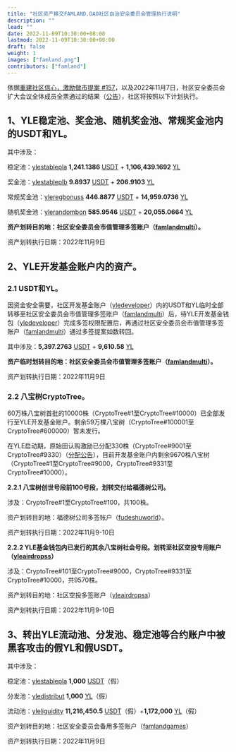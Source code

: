 ```yaml
---
title: "社区资产移交FAMLAND.DAO社区自治安全委员会管理执行说明"
description: ""
lead: ""
date: 2022-11-09T10:30:00+08:00
lastmod: 2022-11-09T10:30:00+08:00
draft: false
weight: 1
images: ["famland.png"]
contributors: ["famland"]
---
```


依据[重建社区信心，激励做市提案 #157](https://github.com/famland/website/discussions/157)，以及2022年11月7日，社区安全委员会扩大会议全体成员全票通过的结果（[公告](https://www.famland.world/blog/2022-11-7/)），社区将按照以下计划执行。

## 1、YLE稳定池、奖金池、随机奖金池、常规奖金池内的USDT和YL。

其中涉及：

稳定池：[ylestablepla](https://bloks.io/account/ylestablepla)   **1,241.1386** [USDT](https://bloks.io/tokens/USDT-eos-tethertether) + **1,106,439.1692** [YL](https://bloks.io/tokens/YL-eos-ylecontracts)

奖金池：[ylestableplb](https://bloks.io/account/ylestableplb)  **9.8937** [USDT](https://bloks.io/tokens/USDT-eos-tethertether) +  **206.9103** [YL](https://bloks.io/tokens/YL-eos-ylecontracts)

常规奖金池：[yleregbonuss](https://bloks.io/account/yleregbonuss)  **446.8877** [USDT](https://bloks.io/tokens/USDT-eos-tethertether) + **14,959.0736** [YL](https://bloks.io/tokens/YL-eos-ylecontracts)

随机奖金池：[ylerandombon](https://bloks.io/account/ylerandombon)  **585.9546** [USDT](https://bloks.io/tokens/USDT-eos-tethertether) + **20,055.0664** [YL](https://bloks.io/tokens/YL-eos-ylecontracts)

**资产划转目的地：社区安全委员会市值管理多签账户（[famlandmulti](https://bloks.io/account/famlandmulti#keys)）。**

资产划转执行日期：2022年11月9日

## 2、YLE开发基金账户内的资产。

### 2.1 USDT和YL。

因资金安全需要，社区开发基金账户（[yledeveloper](https://bloks.io/account/yledeveloper)）内的USDT和YL临时全部转移至社区安全委员会市值管理多签账户（[famlandmulti](https://bloks.io/account/famlandmulti#keys)）后，待YLE开发基金钱包（[yledeveloper](https://bloks.io/account/yledeveloper)）完成多签权限配置后，再通过社区安全委员会市值管理多签账户（[famlandmulti](https://bloks.io/account/famlandmulti#keys)）通过多签提案如数转回。

其中涉及：**5,397.2763** [USDT](https://bloks.io/tokens/USDT-eos-tethertether) + **9,610.58** [YL](https://bloks.io/tokens/YL-eos-ylecontracts)

**资产临时划转目的地：社区安全委员会市值管理多签账户（[famlandmulti](https://bloks.io/account/famlandmulti#keys)）。**

资产划转执行日期：2022年11月9日

### 2.2 八宝树CryptoTree。

60万株八宝树首批的10000株（CryptoTree#1至CryptoTree#10000）已全部发行至YLE开发基金账户。剩余59万棵八宝树（CryptoTree#100001至CryptoTree#600000）暂未发行。

在YLE启动期，原始田认购激励已分配330株（CryptoTree#9001至CryptoTree#9330）（[分配公告](https://www.famland.world/blog/page/2/)），目前开发基金账户内剩余9670株八宝树（CryptoTree#1至CryptoTree#9000，CryptoTree#9331至CryptoTree#10000）。

**2.2.1 八宝树创世号段前100号段，划转交付给福德树公司。**

涉及：CryptoTree#1至CryptoTree#100，共100株。

资产划转目的地：福德树公司多签账户（[fudeshuworld](https://bloks.io/account/fudeshuworld)）。

资产划转执行日期：2022年11月9-10日

**2.2.2 YLE基金钱包内已发行的其余八宝树社会号段。划转至社区空投专用账户（[yleairdropss](https://bloks.io/account/yleairdropss#keys)）**

涉及：CryptoTree#101至CryptoTree#9000，CryptoTree#9331至CryptoTree#10000，共9570株。

资产划转目的地：社区空投多签账户（[yleairdropss](https://bloks.io/account/yleairdropss#keys)）

资产划转执行日期：2022年11月9-10日

## 3、转出YLE流动池、分发池、稳定池等合约账户中被黑客攻击的假YL和假USDT。

其中涉及：

稳定池：[ylestablepla](https://bloks.io/account/ylestablepla)  **1,000** [USDT](https://bloks.io/tokens/USDT-eos-heztanqrgene)（假）

分发池：[yledistribut](https://bloks.io/account/yledistribut)  **1,000** [YL](https://bloks.io/tokens/YL-eos-heztanqrgene)（假）

流动池：[yleliguidity](https://bloks.io/account/yleliguidity)  **11,216,450.5** [USDT](https://bloks.io/tokens/USDT-eos-heztanqrgene)（假）+**1,172,000** [YL](https://bloks.io/tokens/YL-eos-heztanqrgene)（假）

资产划转目的地：社区安全委员会备用多签账户（[famlandgames](https://bloks.io/account/famlandgames)）

资产划转执行日期：2022年11月9日
